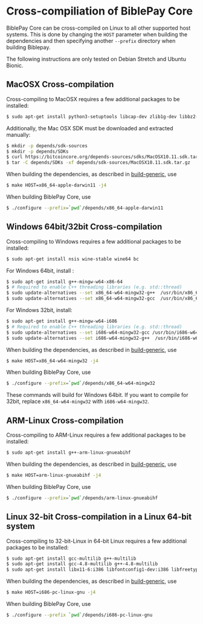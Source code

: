 Cross-compiliation of BiblePay Core
===============================

BiblePay Core can be cross-compiled on Linux to all other supported host systems. This is done by changing
the `HOST` parameter when building the dependencies and then specifying another `--prefix` directory when building Biblepay.

The following instructions are only tested on Debian Stretch and Ubuntu Bionic.

MacOSX Cross-compilation
------------------------
Cross-compiling to MacOSX requires a few additional packages to be installed:

```bash
$ sudo apt-get install python3-setuptools libcap-dev zlib1g-dev libbz2-dev
```

Additionally, the Mac OSX SDK must be downloaded and extracted manually:

```bash
$ mkdir -p depends/sdk-sources
$ mkdir -p depends/SDKs
$ curl https://bitcoincore.org/depends-sources/sdks/MacOSX10.11.sdk.tar.gz -o depends/sdk-sources/MacOSX10.11.sdk.tar.gz
$ tar -C depends/SDKs -xf depends/sdk-sources/MacOSX10.11.sdk.tar.gz
```

When building the dependencies, as described in [build-generic](build-generic.md), use

```bash
$ make HOST=x86_64-apple-darwin11 -j4
```

When building BiblePay Core, use

```bash
$ ./configure --prefix=`pwd`/depends/x86_64-apple-darwin11
```

Windows 64bit/32bit Cross-compilation
-------------------------------
Cross-compiling to Windows requires a few additional packages to be installed:

```bash
$ sudo apt-get install nsis wine-stable wine64 bc
```

For Windows 64bit, install :
```bash
$ sudo apt-get install g++-mingw-w64-x86-64
$ # Required to enable C++ threading libraries (e.g. std::thread)
$ sudo update-alternatives --set x86_64-w64-mingw32-g++  /usr/bin/x86_64-w64-mingw32-g++-posix
$ sudo update-alternatives --set x86_64-w64-mingw32-gcc  /usr/bin/x86_64-w64-mingw32-gcc-posix
```

For Windows 32bit, install:
```bash
$ sudo apt-get install g++-mingw-w64-i686
$ # Required to enable C++ threading libraries (e.g. std::thread)
$ sudo update-alternatives --set i686-w64-mingw32-gcc /usr/bin/i686-w64-mingw32-gcc-posix
$ sudo update-alternatives --set i686-w64-mingw32-g++  /usr/bin/i686-w64-mingw32-g++-posix
```

When building the dependencies, as described in [build-generic](build-generic.md), use

```bash
$ make HOST=x86_64-w64-mingw32 -j4
```

When building BiblePay Core, use

```bash
$ ./configure --prefix=`pwd`/depends/x86_64-w64-mingw32
```

These commands will build for Windows 64bit. If you want to compile for 32bit,
replace `x86_64-w64-mingw32` with `i686-w64-mingw32`.

ARM-Linux Cross-compilation
-------------------
Cross-compiling to ARM-Linux requires a few additional packages to be installed:

```bash
$ sudo apt-get install g++-arm-linux-gnueabihf
```

When building the dependencies, as described in [build-generic](build-generic.md), use

```bash
$ make HOST=arm-linux-gnueabihf -j4
```

When building BiblePay Core, use

```bash
$ ./configure --prefix=`pwd`/depends/arm-linux-gnueabihf
```

Linux 32-bit Cross-compilation in a Linux 64-bit system
-------------------
Cross-compiling to 32-bit-Linux in 64-bit Linux requires a few additional packages to be installed:

```bash
$ sudo apt-get install gcc-multilib g++-multilib
$ sudo apt-get install gcc-4.8-multilib g++-4.8-multilib
$ sudo apt-get install libx11-6:i386 libfontconfig1-dev:i386 libfreetype6-dev:i386 libx11-dev:i386 libxcursor-dev:i386 libxext-dev:i386 libxfixes-dev:i386 libxft-dev:i386 libxi-dev:i386 libxrandr-dev:i386 libxrender-dev:i3
```

When building the dependencies, as described in [build-generic](build-generic.md), use

```bash
$ make HOST=i686-pc-linux-gnu -j4
```

When building BiblePay Core, use

```bash
$ ./configure --prefix `pwd`/depends/i686-pc-linux-gnu
```

